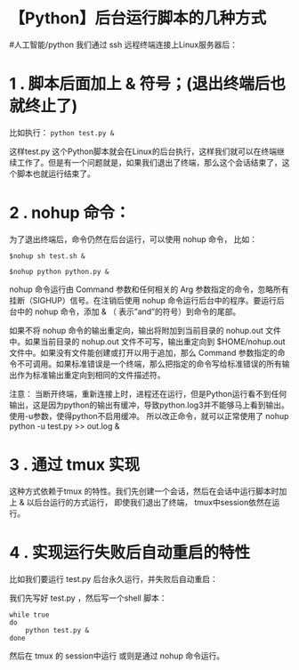 # 【Python】后台运行脚本的几种方式
#人工智能/python
我们通过 ssh 远程终端连接上Linux服务器后：

# 1 . 脚本后面加上 & 符号；(退出终端后也就终止了)
比如执行： `python test.py & `

这样test.py 这个Python脚本就会在Linux的后台执行，这样我们就可以在终端继续工作了。但是有一个问题就是，如果我们退出了终端，那么这个会话结束了，这个脚本也就运行结束了。

# 2 . nohup 命令：
为了退出终端后，命令仍然在后台运行，可以使用 nohup 命令， 比如：
```shell
$nohup sh test.sh & 

$nohup python python.py & 
```
nohup 命令运行由 Command 参数和任何相关的 Arg 参数指定的命令，忽略所有挂断（SIGHUP）信号。在注销后使用 nohup 命令运行后台中的程序。要运行后台中的 nohup 命令，添加 & （ 表示”and”的符号）到命令的尾部。

如果不将 nohup 命令的输出重定向，输出将附加到当前目录的 nohup.out 文件中。如果当前目录的 nohup.out 文件不可写，输出重定向到 $HOME/nohup.out 文件中。如果没有文件能创建或打开以用于追加，那么 Command 参数指定的命令不可调用。如果标准错误是一个终端，那么把指定的命令写给标准错误的所有输出作为标准输出重定向到相同的文件描述符。 

注意：
当断开终端，重新连接上时，进程还在运行，但是Python运行看不到任何输出，这是因为python的输出有缓冲，导致python.log3并不能够马上看到输出。
使用-u参数，使得python不启用缓冲。
所以改正命令，就可以正常使用了
nohup python -u test.py >> out.log &

# 3 . 通过 tmux 实现
这种方式依赖于tmux 的特性。我们先创建一个会话，然后在会话中运行脚本时加上 & 以后台运行的方式运行， 即使我们退出了终端， tmux中session依然在运行。

# 4 . 实现运行失败后自动重启的特性
比如我们要运行 test.py  后台永久运行，并失败后自动重启：

我们先写好 test.py ，然后写一个shell 脚本：
```shell
while true
do
    python test.py &
done
```
然后在 tmux 的 session中运行 或则是通过 nohup 命令运行。






